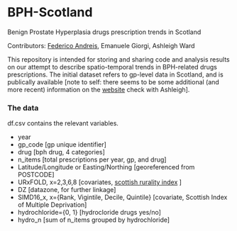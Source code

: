 BPH-Scotland 
===

Benign Prostate Hyperplasia drugs prescription trends in Scotland

Contributors: [Federico Andreis](mailto:federico.andreis@stir.ac.uk?subject=[GitHub]%20BPH), Emanuele Giorgi, Ashleigh Ward

This repository is intended for storing and sharing code and analysis results on our attempt to describe spatio-temporal trends in BPH-related drugs prescriptions. The initial dataset refers to gp-level data in Scotland, and is publically available [note to self: there seems to be some additional (and more recent) information on the [website](https://www.opendata.nhs.scot/dataset/prescriptions-in-the-community) check with Ashleigh].

### The data
df.csv contains the relevant variables.

- year 
- gp_code [gp unique identifier]
- drug [bph drug, 4 categories]
- n_items [total prescriptions per year, gp, and drug]
- Latitude/Longitude or Easting/Northing [georeferenced from POSTCODE]
- URxFOLD, x=2,3,6,8 [covariates, 
  [scottish rurality index](https://www.gov.scot/urbanrural) ]
- DZ [datazone, for further linkage]
- SIMD16_x, x=\{Rank, Vigintile, Decile, Quintile\} [covariate, Scottish Index of Multiple Deprivation]
- hydrochloride=\{0, 1\} [hydrocloride drugs yes/no]
- hydro_n [sum of n_items grouped by hydrochloride]

